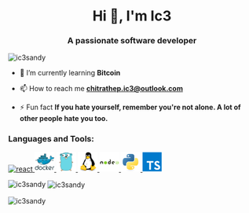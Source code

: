 <h1 align="center">Hi 👋, I'm Ic3</h1>
<h3 align="center">A passionate software developer</h3>

<p align="left"> <img src="https://komarev.com/ghpvc/?username=ic3sandy&label=Profile%20views&color=0e75b6&style=flat" alt="ic3sandy" /> </p>

- 🌱 I’m currently learning **Bitcoin**

- 📫 How to reach me **chitrathep.ic3@outlook.com**

- ⚡ Fun fact **If you hate yourself, remember you're not alone. A lot of other people hate you too.**

<p align="left">
</p>

<h3 align="left">Languages and Tools:</h3>
<p align="left"> <a href="https://reactjs.org/" target="_blank" rel="noreferrer"> 
<img src="https://upload.wikimedia.org/wikipedia/commons/thumb/a/a7/React-icon.svg/2300px-React-icon.svg.png" alt="react" width="40" height="40"/> </a> <a href="https://www.docker.com/" target="_blank" rel="noreferrer"> <img src="https://raw.githubusercontent.com/devicons/devicon/master/icons/docker/docker-original-wordmark.svg" alt="docker" width="40" height="40"/> </a> <a href="https://golang.org" target="_blank" rel="noreferrer"> <img src="https://raw.githubusercontent.com/devicons/devicon/master/icons/go/go-original.svg" alt="go" width="40" height="40"/> </a> <a href="https://www.linux.org/" target="_blank" rel="noreferrer"> <img src="https://raw.githubusercontent.com/devicons/devicon/master/icons/linux/linux-original.svg" alt="linux" width="40" height="40"/> </a> <a href="https://nodejs.org" target="_blank" rel="noreferrer"> <img src="https://raw.githubusercontent.com/devicons/devicon/master/icons/nodejs/nodejs-original-wordmark.svg" alt="nodejs" width="40" height="40"/> </a> <a href="https://www.python.org" target="_blank" rel="noreferrer"> <img src="https://raw.githubusercontent.com/devicons/devicon/master/icons/python/python-original.svg" alt="python" width="40" height="40"/> </a> <a href="https://www.typescriptlang.org/" target="_blank" rel="noreferrer"> <img src="https://raw.githubusercontent.com/devicons/devicon/master/icons/typescript/typescript-original.svg" alt="typescript" width="40" height="40"/> </a> </p>

<p><img align="left" src="https://github-readme-stats.vercel.app/api/top-langs?username=ic3sandy&show_icons=true&locale=en&layout=compact" alt="ic3sandy" /></p>

<p>&nbsp;<img align="center" src="https://github-readme-stats.vercel.app/api?username=ic3sandy&show_icons=true&locale=en" alt="ic3sandy" /></p>

<p><img align="center" src="https://github-readme-streak-stats.herokuapp.com/?user=ic3sandy&" alt="ic3sandy" /></p>
